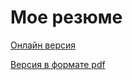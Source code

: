 Мое резюме
==========

<a href="https://munimaev.github.io/resume/">Онлайн версия</a>

<a href="https://munimaev.github.io/resume/Munimaev_Vladislav.pdf">Версия в формате pdf</a>
